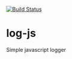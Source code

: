 [![Build Status](https://travis-ci.org/juanj032/log-js.svg?branch=master)](https://travis-ci.org/juanj032/log-js)

log-js 
======

Simple javascript logger
